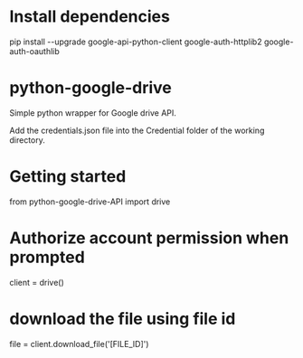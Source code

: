# Install dependencies
pip install --upgrade google-api-python-client google-auth-httplib2 google-auth-oauthlib

# python-google-drive
Simple python wrapper for Google drive API.

Add the credentials.json file into the Credential folder of the working directory.

# Getting started

from python-google-drive-API import drive

# Authorize account permission when prompted

client = drive()

# download the file using file id

file = client.download_file('[FILE_ID]')

